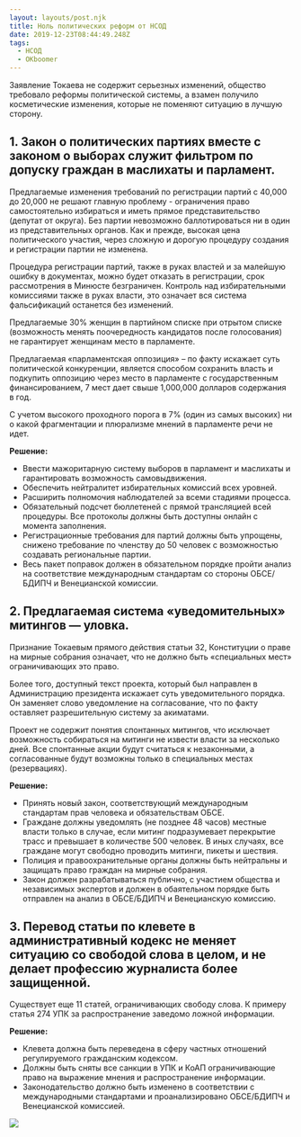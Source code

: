 ```yaml
---
layout: layouts/post.njk
title: Ноль политических реформ от НСОД
date: 2019-12-23T08:44:49.248Z
tags:
  - НСОД
  - OKboomer
---
```

Заявление Токаева не содержит серьезных изменений, общество требовало реформы политической системы, а взамен получило косметические изменения, которые не поменяют ситуацию в лучшую сторону.

## 1. Закон о политических партиях вместе с законом о выборах служит фильтром по допуску граждан в маслихаты и парламент.

Предлагаемые изменения требований по регистрации партий с 40,000 до 20,000 не решают главную проблему - ограничения право самостоятельно избираться и иметь прямое представительство (депутат от округа). Без партии невозможно баллотироваться ни в один из представительных органов. Как и прежде, высокая цена политического участия, через сложную и дорогую процедуру создания и регистрации партии не изменена.

Процедура регистрации партий, также в руках властей и за малейшую ошибку в документах, можно будет отказать в регистрации, срок рассмотрения в Минюсте безграничен. Контроль над избирательными комиссиями также в руках власти, это означает вся система фальсификаций останется без изменений.

Предлагаемые 30% женщин в партийном списке при отрытом списке (возможность менять поочередность кандидатов после голосования) не гарантирует женщинам место в парламенте.

Предлагаемая «парламентская оппозиция» – по факту искажает суть политической конкуренции, является способом сохранить власть и подкупить оппозицию через место в парламенте с государственным финансированием, 7 мест дает свыше 1,000,000 долларов содержания в год.

С учетом высокого проходного порога в 7% (один из самых высоких) ни о какой фрагментации и плюрализме мнений в парламенте речи не идет.

**Решение:**

* Ввести мажоритарную систему выборов в парламент и маслихаты и гарантировать возможность самовыдвижения.
* Обеспечить нейтралитет избирательных комиссий всех уровней.
* Расширить полномочия наблюдателей за всеми стадиями процесса.
* Обязательный подсчет бюллетеней с прямой трансляцией всей процедуры. Все протоколы должны быть доступны онлайн с момента заполнения.
* Регистрационные требования для партий должны быть упрощены, снижено требование по членству до 50 человек с возможностью создавать региональные партии.
* Весь пакет поправок должен в обязательном порядке пройти анализ на соответствие международным стандартам со стороны ОБСЕ/БДИПЧ и Венецианской комиссии.

## 2. Предлагаемая система «уведомительных» митингов — уловка.

Признание Токаевым прямого действия статьи 32, Конституции о праве на мирные собрания означает, что не должно быть «специальных мест» ограничивающих это право.

Более того, доступный текст проекта, который был направлен в Администрацию президента искажает суть уведомительного порядка. Он заменяет слово уведомление на согласование, что по факту оставляет разрешительную систему за акиматами.

Проект не содержит понятия спонтанных митингов, что исключает возможность собираться на митинги не извести власти за несколько дней. Все спонтанные акции будут считаться к незаконными, а согласованные будут возможны только в специальных местах (резервациях).

**Решение:**

* Принять новый закон, соответствующий международным стандартам прав человека и обязательствам ОБСЕ.
* Граждане должны уведомлять (не позднее 48 часов) местные власти только в случае, если митинг подразумевает перекрытие трасс и превышает в количестве 500 человек. В иных случаях, все граждане могут свободно проводить митинги, пикеты и шествия.
* Полиция и правоохранительные органы должны быть нейтральны и защищать право граждан на мирные собрания.
* Закон должен разрабатываться публично, с участием общества и независимых экспертов и должен в обаятельном порядке быть отправлен на анализ в ОБСЕ/БДИПЧ и Венецианскую комиссию.

## 3. Перевод статьи по клевете в административный кодекс не меняет ситуацию со свободой слова в целом, и не делает профессию журналиста более защищенной. 

Существует еще 11 статей, ограничивающих свободу слова. К примеру статья 274 УПК за распространение заведомо ложной информации.

**Решение:**

* Клевета должна быть переведена в сферу частных отношений регулируемого гражданским кодексом.
* Должны быть сняты все санкции в УПК и КоАП ограничивающие право на выражение мнения и распространение информации.
* Законодательство должно быть изменено в соответствии с международными стандартами и проанализировано ОБСЕ/БДИПЧ и Венецианской комиссией.

![](/images/nsod2-2-.png)
